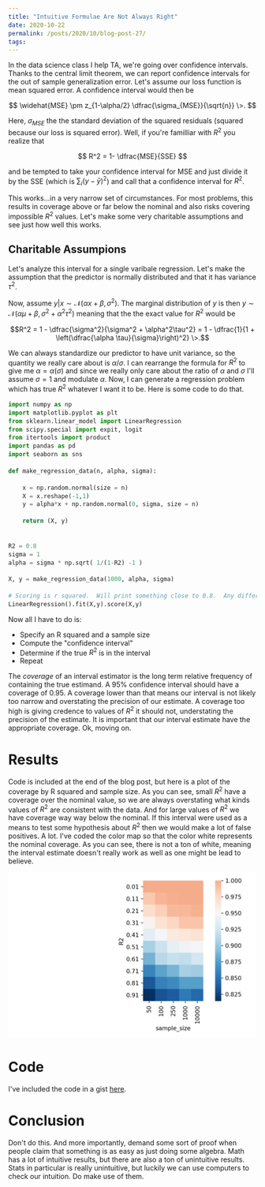 ```yaml
---
title: "Intuitive Formulae Are Not Always Right"
date: 2020-10-22
permalink: /posts/2020/10/blog-post-27/
tags:
---
```


In the data science class I help TA, we're going over confidence intervals.  Thanks to the central limit theorem, we can report confidence intervals for the out of sample generalization error.  Let's assume our loss function is mean squared error.  A confidence interval would then be

$$ \widehat{MSE} \pm z_{1-\alpha/2} \dfrac{\sigma_{MSE}}{\sqrt{n}} \>. $$

Here, $\sigma_{MSE}$ the the standard deviation of the squared residuals (squared because our loss is squared error).  Well, if you're familliar with $R^2$ you realize that

$$ R^2 = 1- \dfrac{MSE}{SSE} $$

and be tempted to take your confidence interval for MSE and just divide it by the SSE (which is $\sum_i (y - \bar{y})^2$) and call that a confidence interval for $R^2$. 

This works...in a very narrow set of circumstances.  For most problems, this results in coverage above or far below the nominal and also risks covering impossible $R^2$ values.  Let's make some very charitable assumptions and see just how well this works.

## Charitable Assumpions

Let's analyze this interval for a single varibale regression.  Let's make the assumption that the predictor is normally distributed and that it has variance $\tau^2$. 

Now, assume $y\vert x \sim \mathcal{N}(\alpha x + \beta, \sigma^2)$.  The marginal distribution of $y$ is then $y \sim \mathcal{N}(\alpha \mu + \beta, \sigma^2 + \alpha^2\tau^2)$ meaning that the the exact value for $R^2$ would be

$$R^2 = 1 - \dfrac{\sigma^2}{\sigma^2 + \alpha^2\tau^2} = 1 - \dfrac{1}{1  + \left(\dfrac{\alpha \tau}{\sigma}\right)^2} \>.$$

We can always standardize our predictor to have unit variance, so the quantity we really care about is $\alpha/\sigma$.  I can rearrange the formula for $R^2$ to give me $\alpha = \alpha(\sigma)$ and since we really only care about the ratio of $\alpha$ and $\sigma$ I'll assume $\sigma=1$ and modulate $\alpha$.  Now, I can generate a regression problem which has true $R^2$ whatever I want it to be.  Here is some code to do that.

```python
import numpy as np
import matplotlib.pyplot as plt
from sklearn.linear_model import LinearRegression
from scipy.special import expit, logit
from itertools import product
import pandas as pd
import seaborn as sns

def make_regression_data(n, alpha, sigma):
    
    x = np.random.normal(size = n)
    X = x.reshape(-1,1)
    y = alpha*x + np.random.normal(0, sigma, size = n)
    
    return (X, y)


R2 = 0.8
sigma = 1
alpha = sigma * np.sqrt( 1/(1-R2) -1 )

X, y = make_regression_data(1000, alpha, sigma)

# Scoring is r squared.  Will print something close to 0.8.  Any difference is sampling error.
LinearRegression().fit(X,y).score(X,y)
```

Now all I have to do is:

* Specify an R squared and a sample size
* Compute the "confidence interval"
* Determine if the true $R^2$ is in the interval
* Repeat

The *coverage* of an interval estimator is the long term relative frequency of containing the true estimand.  A 95% confidence interval should have a coverage of 0.95.  A coverage lower than that means our interval is not likely too narrow and overstating the precision of our estimate.  A coverage too high is giving credence to values of $R^2$ it should not, understating the precision of the estimate.  It is important that our interval estimate have the appropriate coverage.  Ok, moving on.


# Results

Code is included at the end of the blog post, but here is a plot of the coverage by R squared and sample size.  As you can see, small $R^2$ have a coverage over the nominal value, so we are always overstating what kinds values of $R^2$ are consistent with the data.  And for large values of $R^2$ we have coverage way way below the nominal.  If this interval were used as a means to test some hypothesis about $R^2$ then we would make a lot of false positives.  A lot.  I've coded the color map so that the color white represents the nominal coverage. As you can see, there is not a ton of white, meaning the interval estimate doesn't really work as well as one might be lead to believe.

<div style="text-align:center"><img src ="/images/blog/coverage.png" /></div>


# Code

I've included the code in a gist [here](https://gist.github.com/Dpananos/5f9c026d3b21ec53638f6ce067c20184).  

# Conclusion

Don't do this.  And more importantly, demand some sort of proof when people claim that something is as easy as just doing some algebra.  Math has a lot of intuitive results, but there are also a ton of unintuitive results.  Stats in particular is really unintuitive, but luckily we can use computers to check our intuition.  Do make use of them.